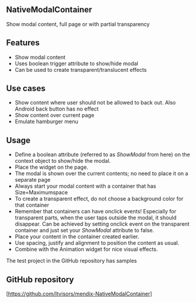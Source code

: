 ## NativeModalContainer
Show modal content, full page or with partial transparency 

## Features
- Show modal content
- Uses boolean trigger attribute to show/hide modal
- Can be used to create transparent/translucent effects

## Use cases
- Show content where user should not be allowed to back out. Also Android back button has no effect
- Show content over current page
- Emulate hamburger menu 

## Usage
- Define a boolean attribute (referred to as _ShowModal_ from here) on the context object to show/hide the modal.
- Place the widget on the page.
- The modal is shown over the current contents; no need to place it on a separate page
- Always start your modal content with a container that has Size=Maximumspace
- To create a transparent effect, do not choose a background color for that container
- Remember that containers can have onclick events! Especially for transparent parts, when the user taps outside the modal, it should disappear. Can be achieved by setting onclick event on the transparent container and just set your _ShowModal_ attribute to false.
- Place your content in the container created earlier.
- Use spacing, justify and alignment to position the content as usual.
- Combine with the Animation widget for nice visual effects.

The test project in the GitHub repository has samples

## GitHub repository
[https://github.com/Itvisors/mendix-NativeModalContainer]

